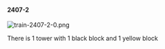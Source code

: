 #### 2407-2
![train-2407-2-0.png](https://github.com/lil-lab/nlvr/raw/master/nlvr/train/images/42/train-2407-2-0.png "train-2407-2-0.png")

There is 1 tower with 1 black block and 1 yellow block
